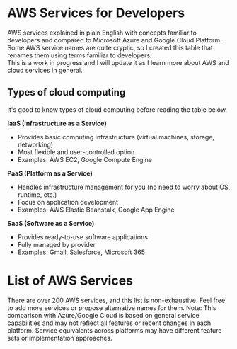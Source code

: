 # AWS Services for Developers
AWS services explained in plain English with concepts familiar to developers and compared to Microsoft Azure and Google Cloud Platform.
<br/> 
Some AWS service names are quite cryptic, so I created this table that renames them using terms familiar to developers.
<br/>
This is a work in progress and I will update it as I learn more about AWS and cloud services in general.

## Types of cloud computing
It's good to know types of cloud computing before reading the table below.

**IaaS (Infrastructure as a Service)**
- Provides basic computing infrastructure (virtual machines, storage, networking)
- Most flexible and user-controlled option
- Examples: AWS EC2, Google Compute Engine

**PaaS (Platform as a Service)**
- Handles infrastructure management for you (no need to worry about OS, runtime, etc.)
- Focus on application development
- Examples: AWS Elastic Beanstalk, Google App Engine

**SaaS (Software as a Service)**
- Provides ready-to-use software applications
- Fully managed by provider
- Examples: Gmail, Salesforce, Microsoft 365

# List of AWS Services
There are over 200 AWS services, and this list is non-exhaustive. Feel free to add more services or propose alternative names for them.
Note: This comparison with Azure/Google Cloud is based on general service capabilities and may not reflect all features or recent changes in each platform. 
Service equivalents across platforms may have different feature sets or implementation approaches.

